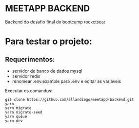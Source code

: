 # MEETAPP BACKEND

Backend do desafio final do bootcamp rocketseat

# Para testar o projeto:

## Requerimentos:
 - servidor de banco de dados mysql
 - servidor redis
 - renomear .env.example para .env e editar as variáveis

Executar os comandos:

```
git clone https://github.com/allandiego/meetapp-backend.git
yarn
yarn migrate
yarn migrate-seed
yarn queue
yarn dev
```

